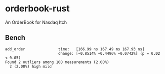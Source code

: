 # orderbook-rust

An OrderBook for Nasdaq Itch

## Bench

```
add_order               time:   [166.99 ns 167.49 ns 167.93 ns]
                        change: [−0.8514% −0.4496% −0.0742%] (p = 0.02 < 0.05)
Found 2 outliers among 100 measurements (2.00%)
  2 (2.00%) high mild
```
